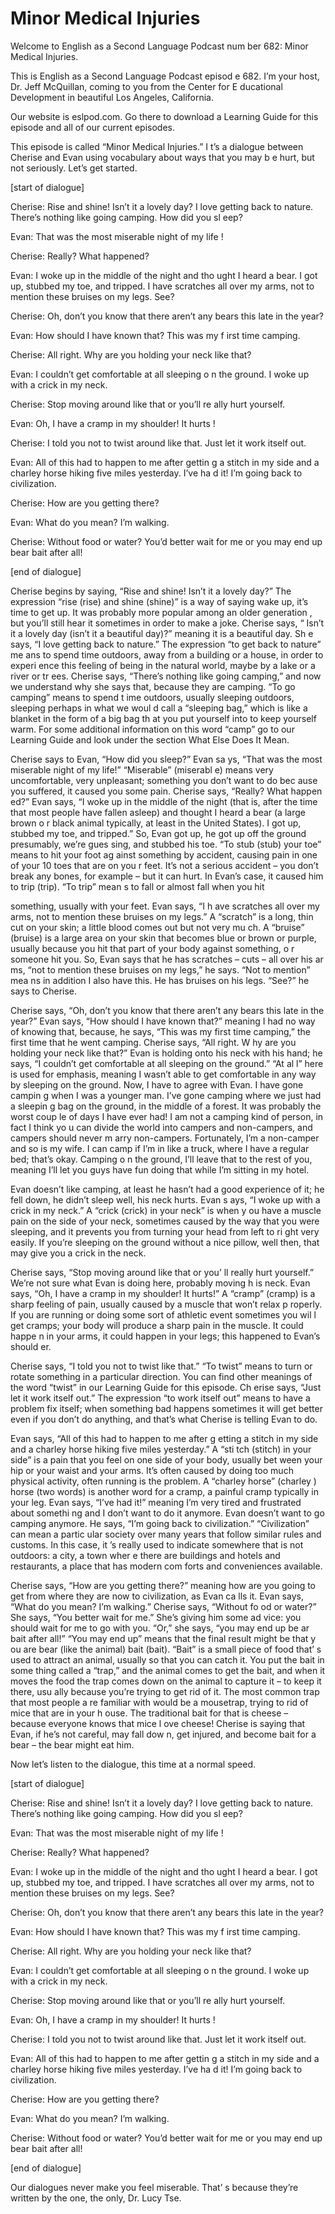 # Minor Medical Injuries

Welcome to English as a Second Language Podcast num ber 682: Minor Medical Injuries.

This is English as a Second Language Podcast episod e 682.  I’m your host, Dr. Jeff McQuillan, coming to you from the Center for E ducational Development in beautiful Los Angeles, California.

Our website is eslpod.com.  Go there to download a Learning Guide for this episode and all of our current episodes.

This episode is called “Minor Medical Injuries.”  I t’s a dialogue between Cherise and Evan using vocabulary about ways that you may b e hurt, but not seriously. Let’s get started.

[start of dialogue]

Cherise:  Rise and shine!  Isn’t it a lovely day?  I love getting back to nature. There’s nothing like going camping.  How did you sl eep?

Evan:  That was the most miserable night of my life !

Cherise:  Really?  What happened?

Evan:  I woke up in the middle of the night and tho ught I heard a bear.  I got up, stubbed my toe, and tripped.  I have scratches all over my arms, not to mention these bruises on my legs.  See?

Cherise:  Oh, don’t you know that there aren’t any bears this late in the year?

Evan:  How should I have known that?  This was my f irst time camping.

Cherise:  All right.  Why are you holding your neck  like that?

Evan:  I couldn’t get comfortable at all sleeping o n the ground.  I woke up with a crick in my neck.

Cherise:  Stop moving around like that or you’ll re ally hurt yourself.

Evan:  Oh, I have a cramp in my shoulder!  It hurts !

Cherise:  I told you not to twist around like that.   Just let it work itself out.

Evan:  All of this had to happen to me after gettin g a stitch in my side and a charley horse hiking five miles yesterday.  I’ve ha d it!  I’m going back to civilization.

Cherise:  How are you getting there?

Evan:  What do you mean?  I’m walking.

Cherise:  Without food or water?  You’d better wait  for me or you may end up bear bait after all!

[end of dialogue]

Cherise begins by saying, “Rise and shine!  Isn’t it a lovely day?”  The expression “rise (rise) and shine (shine)” is a way of saying wake up, it’s time to get up.  It was probably more popular among an older generation , but you’ll still hear it sometimes in order to make a joke.  Cherise says, “ Isn’t it a lovely day (isn’t it a beautiful day)?” meaning it is a beautiful day.  Sh e says, “I love getting back to nature.”  The expression “to get back to nature” me ans to spend time outdoors, away from a building or a house, in order to experi ence this feeling of being in the natural world, maybe by a lake or a river or tr ees.  Cherise says, “There’s nothing like going camping,” and now we understand why she says that, because they are camping.  “To go camping” means to spend t ime outdoors, usually sleeping outdoors, sleeping perhaps in what we woul d call a “sleeping bag,” which is like a blanket in the form of a big bag th at you put yourself into to keep yourself warm.  For some additional information on this word “camp” go to our Learning Guide and look under the section What Else  Does It Mean.

Cherise says to Evan, “How did you sleep?”  Evan sa ys, “That was the most miserable night of my life!”  “Miserable” (miserabl e) means very uncomfortable, very unpleasant; something you don’t want to do bec ause you suffered, it caused you some pain.  Cherise says, “Really?  What happen ed?” Evan says, “I woke up in the middle of the night (that is, after the time  that most people have fallen asleep) and thought I heard a bear (a large brown o r black animal typically, at least in the United States).  I got up, stubbed my toe, and tripped.”  So, Evan got up, he got up off the ground presumably, we’re gues sing, and stubbed his toe. “To stub (stub) your toe” means to hit your foot ag ainst something by accident, causing pain in one of your 10 toes that are on you r feet.  It’s not a serious accident – you don’t break any bones, for example –  but it can hurt.  In Evan’s case, it caused him to trip (trip).  “To trip” mean s to fall or almost fall when you hit

something, usually with your feet.  Evan says, “I h ave scratches all over my arms, not to mention these bruises on my legs.”  A “scratch” is a long, thin cut on your skin; a little blood comes out but not very mu ch.  A “bruise” (bruise) is a large area on your skin that becomes blue or brown or purple, usually because you hit that part of your body against something, o r someone hit you.  So, Evan says that he has scratches – cuts – all over his ar ms, “not to mention these bruises on my legs,” he says.  “Not to mention” mea ns in addition I also have this.  He has bruises on his legs.  “See?” he says to Cherise.

Cherise says, “Oh, don’t you know that there aren’t  any bears this late in the year?”  Evan says, “How should I have known that?” meaning I had no way of knowing that, because, he says, “This was my first time camping,” the first time that he went camping.  Cherise says, “All right.  W hy are you holding your neck like that?”  Evan is holding onto his neck with his  hand; he says, “I couldn’t get comfortable at all sleeping on the ground.”  “At al l” here is used for emphasis, meaning I wasn’t able to get comfortable in any way  by sleeping on the ground. Now, I have to agree with Evan.  I have gone campin g when I was a younger man.  I’ve gone camping where we just had a sleepin g bag on the ground, in the middle of a forest.  It was probably the worst coup le of days I have ever had!  I am not a camping kind of person, in fact I think yo u can divide the world into campers and non-campers, and campers should never m arry non-campers. Fortunately, I’m a non-camper and so is my wife.  I  can camp if I’m in like a truck, where I have a regular bed; that’s okay.  Camping o n the ground, I’ll leave that to the rest of you, meaning I’ll let you guys have fun  doing that while I’m sitting in my hotel.

Evan doesn’t like camping, at least he hasn’t had a  good experience of it; he fell down, he didn’t sleep well, his neck hurts.  Evan s ays, “I woke up with a crick in my neck.”  A “crick (crick) in your neck” is when y ou have a muscle pain on the side of your neck, sometimes caused by the way that  you were sleeping, and it prevents you from turning your head from left to ri ght very easily.  If you’re sleeping on the ground without a nice pillow, well then, that may give you a crick in the neck.

Cherise says, “Stop moving around like that or you’ ll really hurt yourself.”  We’re not sure what Evan is doing here, probably moving h is neck.  Evan says, “Oh, I have a cramp in my shoulder!  It hurts!”  A “cramp”  (cramp) is a sharp feeling of pain, usually caused by a muscle that won’t relax p roperly.  If you are running or doing some sort of athletic event sometimes you wil l get cramps; your body will produce a sharp pain in the muscle.  It could happe n in your arms, it could happen in your legs; this happened to Evan’s should er.

Cherise says, “I told you not to twist like that.”  “To twist” means to turn or rotate something in a particular direction.  You can find other meanings of the word “twist” in our Learning Guide for this episode.  Ch erise says, “Just let it work itself out.”  The expression “to work itself out” means to  have a problem fix itself; when something bad happens sometimes it will get better even if you don’t do anything, and that’s what Cherise is telling Evan to do.

Evan says, “All of this had to happen to me after g etting a stitch in my side and a charley horse hiking five miles yesterday.”  A “sti tch (stitch) in your side” is a pain that you feel on one side of your body, usually bet ween your hip or your waist and your arms.  It’s often caused by doing too much  physical activity, often running is the problem.  A “charley horse” (charley ) horse (two words) is another word for a cramp, a painful cramp typically in your  leg.  Evan says, “I’ve had it!” meaning I’m very tired and frustrated about somethi ng and I don’t want to do it anymore.  Evan doesn’t want to go camping anymore.  He says, “I’m going back to civilization.”  “Civilization” can mean a partic ular society over many years that follow similar rules and customs.  In this case, it ’s really used to indicate somewhere that is not outdoors: a city, a town wher e there are buildings and hotels and restaurants, a place that has modern com forts and conveniences available.

Cherise says, “How are you getting there?” meaning how are you going to get from where they are now to civilization, as Evan ca lls it.  Evan says, “What do you mean?  I’m walking.”  Cherise says, “Without fo od or water?”  She says, “You better wait for me.”  She’s giving him some ad vice: you should wait for me to go with you.  “Or,” she says, “you may end up be ar bait after all!”  “You may end up” means that the final result might be that y ou are bear (like the animal) bait (bait).  “Bait” is a small piece of food that’ s used to attract an animal, usually so that you can catch it.  You put the bait in some thing called a “trap,” and the animal comes to get the bait, and when it moves the  food the trap comes down on the animal to capture it – to keep it there, usu ally because you’re trying to get rid of it.  The most common trap that most people a re familiar with would be a mousetrap, trying to rid of mice that are in your h ouse.  The traditional bait for that is cheese – because everyone knows that mice l ove cheese!  Cherise is saying that Evan, if he’s not careful, may fall dow n, get injured, and become bait for a bear – the bear might eat him.

Now let’s listen to the dialogue, this time at a normal speed.

[start of dialogue]

Cherise:  Rise and shine!  Isn’t it a lovely day?  I love getting back to nature. There’s nothing like going camping.  How did you sl eep?

Evan:  That was the most miserable night of my life !

Cherise:  Really?  What happened?

Evan:  I woke up in the middle of the night and tho ught I heard a bear.  I got up, stubbed my toe, and tripped.  I have scratches all over my arms, not to mention these bruises on my legs.  See?

Cherise:  Oh, don’t you know that there aren’t any bears this late in the year?

Evan:  How should I have known that?  This was my f irst time camping.

Cherise:  All right.  Why are you holding your neck  like that?

Evan:  I couldn’t get comfortable at all sleeping o n the ground.  I woke up with a crick in my neck.

Cherise:  Stop moving around like that or you’ll re ally hurt yourself.

Evan:  Oh, I have a cramp in my shoulder!  It hurts !

Cherise:  I told you not to twist around like that.   Just let it work itself out.

Evan:  All of this had to happen to me after gettin g a stitch in my side and a charley horse hiking five miles yesterday.  I’ve ha d it!  I’m going back to civilization.

Cherise:  How are you getting there?

Evan:  What do you mean?  I’m walking.

Cherise:  Without food or water?  You’d better wait  for me or you may end up bear bait after all!

[end of dialogue]

Our dialogues never make you feel miserable.  That’ s because they’re written by the one, the only, Dr. Lucy Tse.





